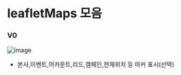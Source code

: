 # leafletMaps 모음

### V0
![image](https://github.com/user-attachments/assets/164d4494-c623-493a-ba5c-142e66310f0b)
- 본사,이벤트,어카운트,리드,캠페인,현재위치 등 마커 표시(선택)
